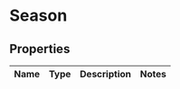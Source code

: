 
# Season

## Properties
Name | Type | Description | Notes
------------ | ------------- | ------------- | -------------



